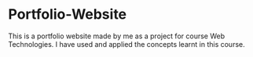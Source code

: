 # Portfolio-Website
This is a portfolio website made by me as a project for course Web Technologies. I have used and applied the concepts learnt in this course.
